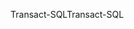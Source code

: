 <span data-ttu-id="04d07-101">Transact-SQL</span><span class="sxs-lookup"><span data-stu-id="04d07-101">Transact-SQL</span></span>